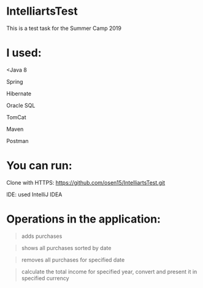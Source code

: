 # IntelliartsTest
This is a test task for the Summer Camp 2019
# I used:
<Java 8

Spring

Hibernate

Oracle SQL

TomCat

Maven

Postman
# You can run:
Clone with HTTPS: https://github.com/osen15/IntelliartsTest.git

IDE: used IntelliJ IDEA
# Operations in the application:
>adds purchases

>shows all purchases sorted by date

>removes all purchases for specified date

>calculate the total income for specified year, convert and present it in specified currency

